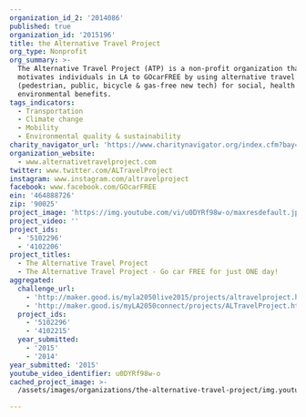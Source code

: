 ```yaml
---
organization_id_2: '2014086'
published: true
organization_id: '2015196'
title: the Alternative Travel Project
org_type: Nonprofit
org_summary: >-
  The Alternative Travel Project (ATP) is a non-profit organization that
  motivates individuals in LA to GOcarFREE by using alternative travel methods
  (pedestrian, public, bicycle & gas-free new tech) for social, health and
  environmental benefits.
tags_indicators:
  - Transportation
  - Climate change
  - Mobility
  - Environmental quality & sustainability
charity_navigator_url: 'https://www.charitynavigator.org/index.cfm?bay=search.profile&ein=464888726'
organization_website:
  - www.alternativetravelproject.com
twitter: www.twitter.com/ALTravelProject
instagram: www.instagram.com/altravelproject
facebook: www.facebook.com/GOcarFREE
ein: '464888726'
zip: '90025'
project_image: 'https://img.youtube.com/vi/u0DYRf98w-o/maxresdefault.jpg'
project_video: ''
project_ids:
  - '5102296'
  - '4102206'
project_titles:
  - The Alternative Travel Project
  - The Alternative Travel Project - Go car FREE for just ONE day!
aggregated:
  challenge_url:
    - 'http://maker.good.is/myla2050live2015/projects/altravelproject.html'
    - 'http://maker.good.is/myLA2050connect/projects/ALTravelProject.html'
  project_ids:
    - '5102296'
    - '4102215'
  year_submitted:
    - '2015'
    - '2014'
year_submitted: '2015'
youtube_video_identifier: u0DYRf98w-o
cached_project_image: >-
  /assets/images/organizations/the-alternative-travel-project/img.youtube.com/vi/u0DYRf98w-o/maxresdefault.jpg

---
```

